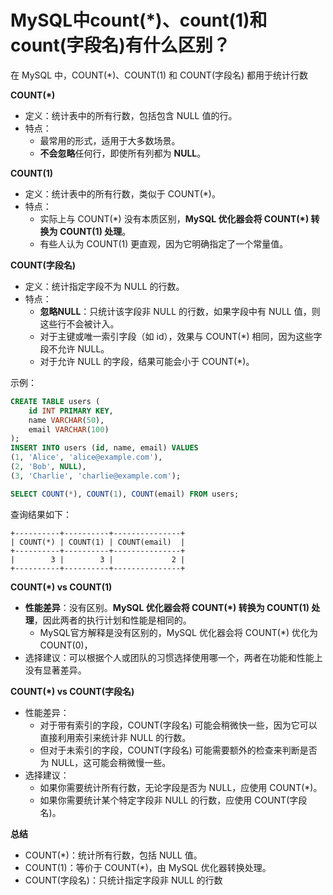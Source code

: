# MySQL中count(*)、count(1)和count(字段名)有什么区别？

在 MySQL 中，COUNT(*)、COUNT(1) 和 COUNT(字段名) 都用于统计行数

**COUNT(*)**

-   定义：统计表中的所有行数，包括包含 NULL 值的行。
-   特点：
    -   最常用的形式，适用于大多数场景。
    -   **不会忽略**任何行，即使所有列都为 **NULL**。

**COUNT(1)**

-   定义：统计表中的所有行数，类似于 COUNT(\*)。
-   特点：
    -   实际上与 COUNT(\*) 没有本质区别，**MySQL 优化器会将 COUNT(\*) 转换为 COUNT(1) 处理**。
    -   有些人认为 COUNT(1) 更直观，因为它明确指定了一个常量值。

**COUNT(字段名)**

-   定义：统计指定字段不为 NULL 的行数。
-   特点：
    -   **忽略NULL**：只统计该字段非 NULL 的行数，如果字段中有 NULL 值，则这些行不会被计入。
    -   对于主键或唯一索引字段（如 id），效果与 COUNT(\*) 相同，因为这些字段不允许 NULL。
    -   对于允许 NULL 的字段，结果可能会小于 COUNT(\*)。

示例：

```sql
CREATE TABLE users (
    id INT PRIMARY KEY,
    name VARCHAR(50),
    email VARCHAR(100)
);
INSERT INTO users (id, name, email) VALUES
(1, 'Alice', 'alice@example.com'),
(2, 'Bob', NULL),
(3, 'Charlie', 'charlie@example.com');
```

```sql
SELECT COUNT(*), COUNT(1), COUNT(email) FROM users;
```

查询结果如下：

```
+----------+----------+---------------+
| COUNT(*) | COUNT(1) | COUNT(email)  |
+----------+----------+---------------+
|        3 |        3 |             2 |
+----------+----------+---------------+
```



**COUNT(\*) vs COUNT(1)**

-   **性能差异**：没有区别。**MySQL 优化器会将 COUNT(\*) 转换为 COUNT(1) 处理**，因此两者的执行计划和性能是相同的。
    -   MySQL官方解释是没有区别的，MySQL 优化器会将 COUNT(\*) 优化为 COUNT(0)， 
-   选择建议：可以根据个人或团队的习惯选择使用哪一个，两者在功能和性能上没有显著差异。

**COUNT(*) vs COUNT(字段名)**

-   性能差异：
    -   对于带有索引的字段，COUNT(字段名) 可能会稍微快一些，因为它可以直接利用索引来统计非 NULL 的行数。
    -   但对于未索引的字段，COUNT(字段名) 可能需要额外的检查来判断是否为 NULL，这可能会稍微慢一些。
-   选择建议：
    -   如果你需要统计所有行数，无论字段是否为 NULL，应使用 COUNT(\*)。
    -   如果你需要统计某个特定字段非 NULL 的行数，应使用 COUNT(字段名)。

**总结**

-   COUNT(\*)：统计所有行数，包括 NULL 值。
-   COUNT(1)：等价于 COUNT(*)，由 MySQL 优化器转换处理。
-   COUNT(字段名)：只统计指定字段非 NULL 的行数

